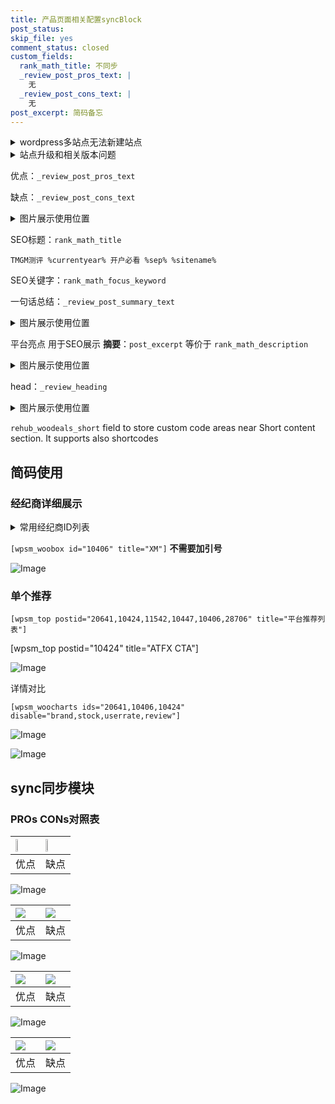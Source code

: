 ```yaml
---
title: 产品页面相关配置syncBlock
post_status: 
skip_file: yes
comment_status: closed
custom_fields:
  rank_math_title: 不同步
  _review_post_pros_text: |
    无
  _review_post_cons_text: |
    无
post_excerpt: 简码备忘
---
```

<details><summary>wordpress多站点无法新建站点</summary>

<li>和报错需要清理cookies一样的原因</li>
<li>wp-config.php里面<code>define( 'SUBDOMAIN_INSTALL', false );//子域名安装</code></li>
<li>新建子站点是用<code>define( 'SUBDOMAIN_INSTALL', true);//子域名安装</code> 完成以后，改成<code>false</code></li>
</details>

<details><summary>站点升级和相关版本问题</summary>

<p>wordpress：5.9.9
woocommerce：7.5.1
出现问题的地方：主题选项里面>><strong>Product layout >>compact style</strong></p>
<p>如何出现没有用过的字段 导致无法保存。先导出配置 然后进行修改，后面再次恢复即可。</p>
<p>出现部分字段无法显示时，需要返回默认布局后，对产品进行保存就好了。</p>
<p></p>
</details>

优点：`_review_post_pros_text`

缺点：`_review_post_cons_text`

<details><summary>图片展示使用位置</summary>

<img src="https://prod-files-secure.s3.us-west-2.amazonaws.com/39ed1227-6d7d-4570-be36-9ccd4a2c4241/f51d3d83-55d4-4bdf-9604-f37ec77ab556/Untitled.png?X-Amz-Algorithm=AWS4-HMAC-SHA256&X-Amz-Content-Sha256=UNSIGNED-PAYLOAD&X-Amz-Credential=ASIAZI2LB4662N6F2HP3%2F20250426%2Fus-west-2%2Fs3%2Faws4_request&X-Amz-Date=20250426T165521Z&X-Amz-Expires=3600&X-Amz-Security-Token=IQoJb3JpZ2luX2VjEK%2F%2F%2F%2F%2F%2F%2F%2F%2F%2F%2FwEaCXVzLXdlc3QtMiJHMEUCIQCkEpVEzHM1%2FuU8efHRLzz%2Fwa97O1wh0WajqXg%2FE0WLpAIgB52Ww3Aij7FG1U6X6mA04fwrb4NSYwWNQzjqV5C30Noq%2FwMISBAAGgw2Mzc0MjMxODM4MDUiDNGbF1h%2FP7%2FljO686CrcA%2BMrZ%2FE79Mw4SsyYFbGUMAwxIbshbdkS2ITIiEeI3Zg5ctfAS4BYZS5jJB2DggjuAnmBGGf%2BOQWJIgezikcQ9lL2Cyd6nPuVUBhlGvCz3xrBT2lr7nugNwXV8aWrMVDl6aFEWZYQuYrzyTY1UsZDoSZsvrDZrzvMYkkWK4q2o4ibsA7a2InWuVgR%2FpPO0vYHS%2B3YqNW3vaqE313tUD2bpFNUOK468XDVHvv%2FA2GllLjE%2FGfs1mG4Ri8G8gmOR4kEczl4j5jJo9wwF6iZV62muPdLKkwGadSfXPWARn10Wp1FUIn0eQJGDFxWd6qrcH%2BQc2S3I1gughObIb4y%2FEbKdaOkwWd6gRLJFopDZAiQtUS3o8mTYMe5A7fXxS2vxUJ3axN9z%2B49jy%2FR5aDVh8K9mqYbxjTloM0bsIMuEmFw6O%2FJuBV051e6OUX9AQ6j5Ms2DjplbMsl%2B7DEoaQm31tE1XJ2pR8XcwtE3U4vfDCDJe1gEuPaVB6c62N6dfM76mgNG%2FKw6yaO3HUEbG1Gd8OZoNKjoNLioPCt%2BwWs4auB0Qt8nctFQ4j53S1nvkT0VE9QntNkay9V3CZbzRE0zOnHiN8A61NvbYfBTLodGH4U5faXyiqCJ2mJDV20KWkPMNHks8AGOqUBniFarM%2BFwFattD0F6lzjX%2BOJJK9FhScm48gCjHXO1HZksuLVgdvgLsaMYM4wmSCBGVlno2gtySTRpiBjnP2FF5wlCv2z3WpooQ1xy%2FTqH6tFuFQ5BBlRzHyCdqURHDIXBjq02vRWtzGG9XhFNJ04hDYGfu13TnTkOsp2leJRN%2BD55hhW2chDZ%2Bs6IP8MJy%2B9k00gnqUU6JZMIt%2Bado%2FEi9DzVQoT&X-Amz-Signature=98d12572d687fd5b414e135d8353778158cf80a819922fe0653e3663d492629d&X-Amz-SignedHeaders=host&x-id=GetObject" alt="Image">
</details>

SEO标题：`rank_math_title`

`TMGM测评 %currentyear% 开户必看 %sep% %sitename%`

SEO关键字：`rank_math_focus_keyword`

一句话总结：`_review_post_summary_text`

<details><summary>图片展示使用位置</summary>

<img src="https://prod-files-secure.s3.us-west-2.amazonaws.com/39ed1227-6d7d-4570-be36-9ccd4a2c4241/4b96a922-296c-4f4e-8630-d1c870cbce01/Untitled.png?X-Amz-Algorithm=AWS4-HMAC-SHA256&X-Amz-Content-Sha256=UNSIGNED-PAYLOAD&X-Amz-Credential=ASIAZI2LB466ZBJ2LFA4%2F20250426%2Fus-west-2%2Fs3%2Faws4_request&X-Amz-Date=20250426T165521Z&X-Amz-Expires=3600&X-Amz-Security-Token=IQoJb3JpZ2luX2VjEK%2F%2F%2F%2F%2F%2F%2F%2F%2F%2F%2FwEaCXVzLXdlc3QtMiJIMEYCIQDCtJMq%2FEtzLnjXQdt9kIde5ORJMFQNv6OLB3Mn0sYWJgIhAJ9CjkDb67iTtURU829APmV2eMAWm%2B4BNfAkYwTabeOFKv8DCEgQABoMNjM3NDIzMTgzODA1Igz0sGO0UFgZDNFCbp0q3AMBq1S8zPSNyw7jQ944Pe1WKauElOD%2BRJ4jQWmndlQNcrgDyfO%2BYrWQjgy2DE4A9Iwl9Cae%2Bwl6emNmDPMrsfgG%2F9J8LENXx9b7LlDZWv96YLfO3YuAFmUzY8wJ3NQP9hXADuUg4x8cRlnCL8QdfYLLN0vnVUPjgP40uYgUQYRek73KxL4kjsHSE3qqFqMbkIk%2BXHsmzLKTaeR%2BJnfsbWIuYQ82b9%2BhErim5G8RSn%2F9RQAeLsdqmqN0C3%2FRi64XRvNHPcTB9oGcaOFbkqiOxfKr642L0yBdAohjBGMJaVsgRJw334K7FndpFuFKD9RlhhIY7CXx6n1nf1VbPQ2Bqe5Svvl1hyKsCmQxYB7lu%2BiXnPFg7VLBgENZP1QdhiTA8stGq1AnT2n5OKr1vPsxcSWGJcLP0huODYo2dwuu8xqnxotHjwWquwuVazSP4joYJdXRm%2BsRKpkY0wcdY2qHeAH1SSRAmDqUGEWC485ZQ0GBrW6y73eMx1J%2BLKJhdEU%2F4oCe27o04XvQPhwoUcq8pvPrMQ%2BfqZ%2Bt8im1zDAiFTLI5A7NEZ5vCc8ctWzzwwAN0Lnv%2F4ZNIxN2MQAy5CtSEvNl88XibyIOTlRZt5iMhI2H8WRomCi%2BVPEFTJeMQzDq5LPABjqkAYZdGfZ%2FFd%2FSw2GfuTIuxRLz1eJLX2bgj3AbmHKI1dN24t9Ii1W1iJt%2F6jeoWyTBN5Lox9LUlWvKbV18XV6JJWmIbvL1xCqg8eUw7ju0In%2BZPIk6fMEoBZeFqr%2FniGHRldYYpbUZ8YG1%2Bxy%2BEp9eFmpScVp8RpqnG4Qc6N71ltKKPmDkxX5rTWILjjq7oEJqyZWvI5t5P0jK0UXBBLSTfzdOmKXg&X-Amz-Signature=5f477845c76ed9811ce1d703c7eb47c6dce8bebc990e0e758354f52cb7f82c54&X-Amz-SignedHeaders=host&x-id=GetObject" alt="Image">
</details>

平台亮点 用于SEO展示 **摘要**：`post_excerpt`  等价于 `rank_math_description`

<details><summary>图片展示使用位置</summary>

<img src="https://prod-files-secure.s3.us-west-2.amazonaws.com/39ed1227-6d7d-4570-be36-9ccd4a2c4241/1ee11f63-b60a-4dfe-a7a7-d58ff23b5d88/Untitled.png?X-Amz-Algorithm=AWS4-HMAC-SHA256&X-Amz-Content-Sha256=UNSIGNED-PAYLOAD&X-Amz-Credential=ASIAZI2LB466ZUD2QYGP%2F20250426%2Fus-west-2%2Fs3%2Faws4_request&X-Amz-Date=20250426T165522Z&X-Amz-Expires=3600&X-Amz-Security-Token=IQoJb3JpZ2luX2VjEK%2F%2F%2F%2F%2F%2F%2F%2F%2F%2F%2FwEaCXVzLXdlc3QtMiJGMEQCICK1aQqkSa6gfeCDLyF3b6KskwNS1XndblDaF8xlFrpzAiAND5jcOhj7udzWMd3EdMYtrSUjgKX26fLH6xtA7g8Ttyr%2FAwhIEAAaDDYzNzQyMzE4MzgwNSIMbbWY9AJIzVTOxhxnKtwDklpEkr%2Br2uA50s8keobPgRn1VIBZnhU6scQAkaqGBhjbQpD84jBDEuBAdvdy8%2FAmaJj4105b0IuxmMECTgS%2F2DbGUvZ0xS3%2BsNlT2zN7Up4AM7Y6g5pxxHG0J0ECz%2BwpUtS1kNnFA%2BMtpCbIYrxTGbUjFh7Amld96lkbTY41L%2BeM04xrRyYeg1bbPykB6d9GwafIugPnoeO7wKGZqYsSv1tIZ3W%2B2Bla6Uf3ifEwfpMOKl9ruxTMa82jJbeIQGMRytNQvVXcZqLik7UW8y%2Fb9Wte2Y2G6hzE41%2FjMIYlD4P05Qo1x73A%2FiR%2Ff5z7jPpvOp0dnSfm4GzJoggJuwlPctxcJeJqUWc5JOCa59CiVRC%2FqwAh5jJKMw3cgo8uSHJLOTb1fDqlFTLNCXaPlMtzEExu8SuNsrchDUHDas6475eZM5DUgG3DnRrkgDUEjBpTBHwCiY7eLwR8jnBA3wMlMjQB3FWKed8xkVF51yaXonRh1Wy%2Fmbz78l5AkBO1TztFhOUMiETYplrFRsjBtiJivXcKSn%2B2mHJ4W5lDAVBJzwXBmAwYr9KbKcaiirrh6u6f2s02vVlxOh0AY4zwvUocKFwe%2FsGXjJAcY%2B%2FDhf5w9evolVSPXa%2F6REiGL8AwreSzwAY6pgH0Lm5cMX5FF6YfdG5VvOQU%2FPPgpSpSHLCuwOHcbbr8aUEcPC22HYlC2ccTJ%2FWP1jK4I8BYdlpzwqzoL%2BrK%2F8QDC%2FtjUwQ%2F8yFUJ3iiiBc33%2F5Z9jCIbIuQiu2sKUa9tuW5Ygi4QZ6gIEdGZEQxDhor80ichE%2Fj6RTwx3OtP7v1s52y3Q0dMW%2FXdWbzZQ7b3GJ8HDHmnQCTU5PcwsIJriMoB0ZEjmAR&X-Amz-Signature=77751aa8ad716fc48f04fca7d9ba9dd41543f9881fd7bfef72d62e219ee96348&X-Amz-SignedHeaders=host&x-id=GetObject" alt="Image">
<img src="https://prod-files-secure.s3.us-west-2.amazonaws.com/39ed1227-6d7d-4570-be36-9ccd4a2c4241/ad4118b5-78d8-4fbe-801e-3b29b5d99c01/Untitled.png?X-Amz-Algorithm=AWS4-HMAC-SHA256&X-Amz-Content-Sha256=UNSIGNED-PAYLOAD&X-Amz-Credential=ASIAZI2LB466ZUD2QYGP%2F20250426%2Fus-west-2%2Fs3%2Faws4_request&X-Amz-Date=20250426T165522Z&X-Amz-Expires=3600&X-Amz-Security-Token=IQoJb3JpZ2luX2VjEK%2F%2F%2F%2F%2F%2F%2F%2F%2F%2F%2FwEaCXVzLXdlc3QtMiJGMEQCICK1aQqkSa6gfeCDLyF3b6KskwNS1XndblDaF8xlFrpzAiAND5jcOhj7udzWMd3EdMYtrSUjgKX26fLH6xtA7g8Ttyr%2FAwhIEAAaDDYzNzQyMzE4MzgwNSIMbbWY9AJIzVTOxhxnKtwDklpEkr%2Br2uA50s8keobPgRn1VIBZnhU6scQAkaqGBhjbQpD84jBDEuBAdvdy8%2FAmaJj4105b0IuxmMECTgS%2F2DbGUvZ0xS3%2BsNlT2zN7Up4AM7Y6g5pxxHG0J0ECz%2BwpUtS1kNnFA%2BMtpCbIYrxTGbUjFh7Amld96lkbTY41L%2BeM04xrRyYeg1bbPykB6d9GwafIugPnoeO7wKGZqYsSv1tIZ3W%2B2Bla6Uf3ifEwfpMOKl9ruxTMa82jJbeIQGMRytNQvVXcZqLik7UW8y%2Fb9Wte2Y2G6hzE41%2FjMIYlD4P05Qo1x73A%2FiR%2Ff5z7jPpvOp0dnSfm4GzJoggJuwlPctxcJeJqUWc5JOCa59CiVRC%2FqwAh5jJKMw3cgo8uSHJLOTb1fDqlFTLNCXaPlMtzEExu8SuNsrchDUHDas6475eZM5DUgG3DnRrkgDUEjBpTBHwCiY7eLwR8jnBA3wMlMjQB3FWKed8xkVF51yaXonRh1Wy%2Fmbz78l5AkBO1TztFhOUMiETYplrFRsjBtiJivXcKSn%2B2mHJ4W5lDAVBJzwXBmAwYr9KbKcaiirrh6u6f2s02vVlxOh0AY4zwvUocKFwe%2FsGXjJAcY%2B%2FDhf5w9evolVSPXa%2F6REiGL8AwreSzwAY6pgH0Lm5cMX5FF6YfdG5VvOQU%2FPPgpSpSHLCuwOHcbbr8aUEcPC22HYlC2ccTJ%2FWP1jK4I8BYdlpzwqzoL%2BrK%2F8QDC%2FtjUwQ%2F8yFUJ3iiiBc33%2F5Z9jCIbIuQiu2sKUa9tuW5Ygi4QZ6gIEdGZEQxDhor80ichE%2Fj6RTwx3OtP7v1s52y3Q0dMW%2FXdWbzZQ7b3GJ8HDHmnQCTU5PcwsIJriMoB0ZEjmAR&X-Amz-Signature=2ef6dbc22edbf72bbd42b9300acee8a54fbdf055561e687e899f4b7224897c76&X-Amz-SignedHeaders=host&x-id=GetObject" alt="Image">
<img src="https://prod-files-secure.s3.us-west-2.amazonaws.com/39ed1227-6d7d-4570-be36-9ccd4a2c4241/a38cf7c9-a79c-4b64-9e94-13589fe0758b/Untitled.png?X-Amz-Algorithm=AWS4-HMAC-SHA256&X-Amz-Content-Sha256=UNSIGNED-PAYLOAD&X-Amz-Credential=ASIAZI2LB466ZUD2QYGP%2F20250426%2Fus-west-2%2Fs3%2Faws4_request&X-Amz-Date=20250426T165522Z&X-Amz-Expires=3600&X-Amz-Security-Token=IQoJb3JpZ2luX2VjEK%2F%2F%2F%2F%2F%2F%2F%2F%2F%2F%2FwEaCXVzLXdlc3QtMiJGMEQCICK1aQqkSa6gfeCDLyF3b6KskwNS1XndblDaF8xlFrpzAiAND5jcOhj7udzWMd3EdMYtrSUjgKX26fLH6xtA7g8Ttyr%2FAwhIEAAaDDYzNzQyMzE4MzgwNSIMbbWY9AJIzVTOxhxnKtwDklpEkr%2Br2uA50s8keobPgRn1VIBZnhU6scQAkaqGBhjbQpD84jBDEuBAdvdy8%2FAmaJj4105b0IuxmMECTgS%2F2DbGUvZ0xS3%2BsNlT2zN7Up4AM7Y6g5pxxHG0J0ECz%2BwpUtS1kNnFA%2BMtpCbIYrxTGbUjFh7Amld96lkbTY41L%2BeM04xrRyYeg1bbPykB6d9GwafIugPnoeO7wKGZqYsSv1tIZ3W%2B2Bla6Uf3ifEwfpMOKl9ruxTMa82jJbeIQGMRytNQvVXcZqLik7UW8y%2Fb9Wte2Y2G6hzE41%2FjMIYlD4P05Qo1x73A%2FiR%2Ff5z7jPpvOp0dnSfm4GzJoggJuwlPctxcJeJqUWc5JOCa59CiVRC%2FqwAh5jJKMw3cgo8uSHJLOTb1fDqlFTLNCXaPlMtzEExu8SuNsrchDUHDas6475eZM5DUgG3DnRrkgDUEjBpTBHwCiY7eLwR8jnBA3wMlMjQB3FWKed8xkVF51yaXonRh1Wy%2Fmbz78l5AkBO1TztFhOUMiETYplrFRsjBtiJivXcKSn%2B2mHJ4W5lDAVBJzwXBmAwYr9KbKcaiirrh6u6f2s02vVlxOh0AY4zwvUocKFwe%2FsGXjJAcY%2B%2FDhf5w9evolVSPXa%2F6REiGL8AwreSzwAY6pgH0Lm5cMX5FF6YfdG5VvOQU%2FPPgpSpSHLCuwOHcbbr8aUEcPC22HYlC2ccTJ%2FWP1jK4I8BYdlpzwqzoL%2BrK%2F8QDC%2FtjUwQ%2F8yFUJ3iiiBc33%2F5Z9jCIbIuQiu2sKUa9tuW5Ygi4QZ6gIEdGZEQxDhor80ichE%2Fj6RTwx3OtP7v1s52y3Q0dMW%2FXdWbzZQ7b3GJ8HDHmnQCTU5PcwsIJriMoB0ZEjmAR&X-Amz-Signature=07032948443b3232ebba2c112c4b4802dcfc5e6a00025dcc9ecae8cce73fde9d&X-Amz-SignedHeaders=host&x-id=GetObject" alt="Image">
<img src="https://prod-files-secure.s3.us-west-2.amazonaws.com/39ed1227-6d7d-4570-be36-9ccd4a2c4241/7da6fc1e-d2ac-42ae-8c75-cb5749aa18f6/Untitled.png?X-Amz-Algorithm=AWS4-HMAC-SHA256&X-Amz-Content-Sha256=UNSIGNED-PAYLOAD&X-Amz-Credential=ASIAZI2LB466ZUD2QYGP%2F20250426%2Fus-west-2%2Fs3%2Faws4_request&X-Amz-Date=20250426T165522Z&X-Amz-Expires=3600&X-Amz-Security-Token=IQoJb3JpZ2luX2VjEK%2F%2F%2F%2F%2F%2F%2F%2F%2F%2F%2FwEaCXVzLXdlc3QtMiJGMEQCICK1aQqkSa6gfeCDLyF3b6KskwNS1XndblDaF8xlFrpzAiAND5jcOhj7udzWMd3EdMYtrSUjgKX26fLH6xtA7g8Ttyr%2FAwhIEAAaDDYzNzQyMzE4MzgwNSIMbbWY9AJIzVTOxhxnKtwDklpEkr%2Br2uA50s8keobPgRn1VIBZnhU6scQAkaqGBhjbQpD84jBDEuBAdvdy8%2FAmaJj4105b0IuxmMECTgS%2F2DbGUvZ0xS3%2BsNlT2zN7Up4AM7Y6g5pxxHG0J0ECz%2BwpUtS1kNnFA%2BMtpCbIYrxTGbUjFh7Amld96lkbTY41L%2BeM04xrRyYeg1bbPykB6d9GwafIugPnoeO7wKGZqYsSv1tIZ3W%2B2Bla6Uf3ifEwfpMOKl9ruxTMa82jJbeIQGMRytNQvVXcZqLik7UW8y%2Fb9Wte2Y2G6hzE41%2FjMIYlD4P05Qo1x73A%2FiR%2Ff5z7jPpvOp0dnSfm4GzJoggJuwlPctxcJeJqUWc5JOCa59CiVRC%2FqwAh5jJKMw3cgo8uSHJLOTb1fDqlFTLNCXaPlMtzEExu8SuNsrchDUHDas6475eZM5DUgG3DnRrkgDUEjBpTBHwCiY7eLwR8jnBA3wMlMjQB3FWKed8xkVF51yaXonRh1Wy%2Fmbz78l5AkBO1TztFhOUMiETYplrFRsjBtiJivXcKSn%2B2mHJ4W5lDAVBJzwXBmAwYr9KbKcaiirrh6u6f2s02vVlxOh0AY4zwvUocKFwe%2FsGXjJAcY%2B%2FDhf5w9evolVSPXa%2F6REiGL8AwreSzwAY6pgH0Lm5cMX5FF6YfdG5VvOQU%2FPPgpSpSHLCuwOHcbbr8aUEcPC22HYlC2ccTJ%2FWP1jK4I8BYdlpzwqzoL%2BrK%2F8QDC%2FtjUwQ%2F8yFUJ3iiiBc33%2F5Z9jCIbIuQiu2sKUa9tuW5Ygi4QZ6gIEdGZEQxDhor80ichE%2Fj6RTwx3OtP7v1s52y3Q0dMW%2FXdWbzZQ7b3GJ8HDHmnQCTU5PcwsIJriMoB0ZEjmAR&X-Amz-Signature=850a86f7edd31dfdd6b027c5eef8a09c6cd96a321849ddd73dbea5809b941364&X-Amz-SignedHeaders=host&x-id=GetObject" alt="Image">
<img src="https://prod-files-secure.s3.us-west-2.amazonaws.com/39ed1227-6d7d-4570-be36-9ccd4a2c4241/7e97f40a-eaee-47f5-b2f9-475f96808fa7/Untitled.png?X-Amz-Algorithm=AWS4-HMAC-SHA256&X-Amz-Content-Sha256=UNSIGNED-PAYLOAD&X-Amz-Credential=ASIAZI2LB466ZUD2QYGP%2F20250426%2Fus-west-2%2Fs3%2Faws4_request&X-Amz-Date=20250426T165522Z&X-Amz-Expires=3600&X-Amz-Security-Token=IQoJb3JpZ2luX2VjEK%2F%2F%2F%2F%2F%2F%2F%2F%2F%2F%2FwEaCXVzLXdlc3QtMiJGMEQCICK1aQqkSa6gfeCDLyF3b6KskwNS1XndblDaF8xlFrpzAiAND5jcOhj7udzWMd3EdMYtrSUjgKX26fLH6xtA7g8Ttyr%2FAwhIEAAaDDYzNzQyMzE4MzgwNSIMbbWY9AJIzVTOxhxnKtwDklpEkr%2Br2uA50s8keobPgRn1VIBZnhU6scQAkaqGBhjbQpD84jBDEuBAdvdy8%2FAmaJj4105b0IuxmMECTgS%2F2DbGUvZ0xS3%2BsNlT2zN7Up4AM7Y6g5pxxHG0J0ECz%2BwpUtS1kNnFA%2BMtpCbIYrxTGbUjFh7Amld96lkbTY41L%2BeM04xrRyYeg1bbPykB6d9GwafIugPnoeO7wKGZqYsSv1tIZ3W%2B2Bla6Uf3ifEwfpMOKl9ruxTMa82jJbeIQGMRytNQvVXcZqLik7UW8y%2Fb9Wte2Y2G6hzE41%2FjMIYlD4P05Qo1x73A%2FiR%2Ff5z7jPpvOp0dnSfm4GzJoggJuwlPctxcJeJqUWc5JOCa59CiVRC%2FqwAh5jJKMw3cgo8uSHJLOTb1fDqlFTLNCXaPlMtzEExu8SuNsrchDUHDas6475eZM5DUgG3DnRrkgDUEjBpTBHwCiY7eLwR8jnBA3wMlMjQB3FWKed8xkVF51yaXonRh1Wy%2Fmbz78l5AkBO1TztFhOUMiETYplrFRsjBtiJivXcKSn%2B2mHJ4W5lDAVBJzwXBmAwYr9KbKcaiirrh6u6f2s02vVlxOh0AY4zwvUocKFwe%2FsGXjJAcY%2B%2FDhf5w9evolVSPXa%2F6REiGL8AwreSzwAY6pgH0Lm5cMX5FF6YfdG5VvOQU%2FPPgpSpSHLCuwOHcbbr8aUEcPC22HYlC2ccTJ%2FWP1jK4I8BYdlpzwqzoL%2BrK%2F8QDC%2FtjUwQ%2F8yFUJ3iiiBc33%2F5Z9jCIbIuQiu2sKUa9tuW5Ygi4QZ6gIEdGZEQxDhor80ichE%2Fj6RTwx3OtP7v1s52y3Q0dMW%2FXdWbzZQ7b3GJ8HDHmnQCTU5PcwsIJriMoB0ZEjmAR&X-Amz-Signature=78d1fcbc167b7c9eacbc2521a2551473ae595e5b1b6618dd385ef72f9b4f8db1&X-Amz-SignedHeaders=host&x-id=GetObject" alt="Image">
</details>

head：`_review_heading`

<details><summary>图片展示使用位置</summary>

<img src="https://prod-files-secure.s3.us-west-2.amazonaws.com/39ed1227-6d7d-4570-be36-9ccd4a2c4241/3a4650ad-9887-415c-889a-edd51fa54f27/Untitled.png?X-Amz-Algorithm=AWS4-HMAC-SHA256&X-Amz-Content-Sha256=UNSIGNED-PAYLOAD&X-Amz-Credential=ASIAZI2LB466WIMDOHGX%2F20250426%2Fus-west-2%2Fs3%2Faws4_request&X-Amz-Date=20250426T165523Z&X-Amz-Expires=3600&X-Amz-Security-Token=IQoJb3JpZ2luX2VjEK%2F%2F%2F%2F%2F%2F%2F%2F%2F%2F%2FwEaCXVzLXdlc3QtMiJHMEUCIQCDpkTJ4XhFTOQPcAli3lRJ3vxYgyoadZdphMMz9fPVVQIgEsy3GA5otFPTtnoPCViCxgBf8gearR7G7nMk32q6n0sq%2FwMISBAAGgw2Mzc0MjMxODM4MDUiDGxWWhHyqtDR9LLJcSrcAzYLBR4C2sN51pKAoelP0GGisY49BiFRI4QK%2BsJ%2FROVUkTJlzmkoRrZzGpX5yhEV7ZKehEfKjJrDkOcPHcYI%2FX479GsuMN0ungJJIDI%2FDo4%2FbtO3Nnk1JB59JerlXmieS9wjqujm2%2FC9wa%2BRNDbG6H9n8yTurISxJh2iXNXwFCO86arEDZGMlzGQnJvnq%2B2La68EGypKqpGCqbrY02dQFQFwi5XHCbsVwGC3gWSDTR5ul8F5G5yMb%2BCj0IsN61MZBDO%2FkCcimdW9iuhiLzy8JgpeK9d7oaCAeQgMl6q5JI8XnKXMqoo57tR%2BLeC8BkzEGPNSbQ7HUTlf2pUNddzoegeNJEWtQrGCZSQ3Mtfx0v9TXQSKD8JnfWlJ6FKOzqvpe3fsoUweTGVrR87c101GdXVhGRZ3xKR15%2BsX%2BHXlPPDwotd1TNiCy4ciE91ME9KT9kUq1funusBMEj0iZYxGMTQEfFH7iB9em70Cn8FsnlRGLb0ZmdgzA3P2iHkRCmL4sbnc4oSf9xsfxTIlri6%2FbldiHN8YHdakkpro9gqafvVPKh7N9miTOL8%2BxgYdRd9Co5GzgrqqVzRX8YOW4eVQt2Y6wjuJ%2FMjDlJwYL%2FgS10hr%2BIDHNGrsi%2BZr2qW%2BMKjks8AGOqUBZh65ygi2oabTflLOl%2BX0tDnE4KpFVnvudzNKk%2Bh16yBVC7LA4p%2BNvOkFRlriNEk5mbrYZFhl%2Fa%2F%2F4HPgbEwKUpJ3dgx9Q7vjmrGsqFIgQT0XA%2FK8ybHcAUZHEuQZkLQ%2BdppYurn1ZR%2Bf8lI2FZfYuS85uV6LBtlkvZhJ118Sb5UmTINgNW5pEV81B43778nGHKQsx08aEaDu6GNtX8cZUURR%2FK5w&X-Amz-Signature=0b0caa9826a539f5d0ea363093b872e60eacba2ab12fbd362cbee657afa32e39&X-Amz-SignedHeaders=host&x-id=GetObject" alt="Image">
</details>

`rehub_woodeals_short`	field to store custom code areas near Short content section. It supports also shortcodes



## 简码使用

### 经纪商详细展示

<details><summary>常用经纪商ID列表</summary>

<pre><code class="php">嘉盛 ===> 20641  [wpsm_woobox id="20641" title="嘉盛"]
易信easymarkets ===> 11542  [wpsm_woobox id="11542" title="易信easymarkets"]
ATFX外汇 ===> 10424  [wpsm_woobox id="10424" title="ATFX"]
XM ===> 10406  [wpsm_woobox id="10406" title="XM"]
TMGM ===> 29622  [wpsm_woobox id="29622" title="TMGM"]
HYCM ===> 10447  [wpsm_woobox id="10447" title="HYCM"]
fpmarkets澳福外汇 ===> 20639  [wpsm_woobox id="20639" title="fpmarkets澳福外汇"]</code></pre>
</details>

`[wpsm_woobox id="10406" title="XM"]` **不需要加引号**

![Image](https://prod-files-secure.s3.us-west-2.amazonaws.com/39ed1227-6d7d-4570-be36-9ccd4a2c4241/4f898f9d-0fa7-4e43-acd3-ac6bc7be575a/Untitled.png?X-Amz-Algorithm=AWS4-HMAC-SHA256&X-Amz-Content-Sha256=UNSIGNED-PAYLOAD&X-Amz-Credential=ASIAZI2LB466YYXXC2NS%2F20250426%2Fus-west-2%2Fs3%2Faws4_request&X-Amz-Date=20250426T165520Z&X-Amz-Expires=3600&X-Amz-Security-Token=IQoJb3JpZ2luX2VjEK%2F%2F%2F%2F%2F%2F%2F%2F%2F%2F%2FwEaCXVzLXdlc3QtMiJGMEQCID54CQLsh%2FsZOjrniT9J83CPqVIOcgI7Do%2B1MBhC1Eq2AiBsTaNnmDLYRAY8Af2VBvTw4DqOSKQooe2H8BaSJAdOBir%2FAwhIEAAaDDYzNzQyMzE4MzgwNSIMKd8U1F3MYZAB2HguKtwDs07qcz%2Bpd07YXjVGqt6F18l%2Bun1r5hEguzQj37B1xKk40cBsvelsskABITfy9Gz7YzKUf4J3nqF0KRUmFzZnjefImhkb0%2BCpE6fcAcIthgH7j6%2FmiqFJx%2FRcTJ7iPfc7h8k5spOdfHVOWEPv5HFnK6%2FH8dIB2mr14d2X3MhWZSli5m%2BneMvZalQhliJv6EGtGbfPyYGUmSTVexzygOcrMZX7pekb8fjrLIa48lFgKxOH4ttbxj13BX56Rt9TAqXBnirX%2FcimCTUTAhn9zf6SjhVFS9VvtpX67k8VipqxuAXceYXUZwrp5EiOZi4S51YodUlHUlgqqn3dnyhpawZoe0CyRU5VmmeQs92AqIBWw%2FYbY10bXYLJV7AwLkhMo5VfjkylM0pI5EX1KFKlIuGHnIVk19di%2BfgWGNrFdYU%2Byj5a2EgZCIslRqq23XaDRPzv4qL9Ih1CuBDo0jyf9GEHMLDCF5EAcqurGozWGSd%2BKc583ZNav4xBJUi7RzZ6lJfmadGwzrwYlV3Eg9A4gMqdwjGXWQclYUoaspKa7IwfAgXW34TgYKYFze8vxrkupnODfdNwgOuuq9DCed3BMIdeERNkE7fgsxchSeWCNO%2FeEYdMi%2BrCZ2l7u%2FXh5Z0w6OSzwAY6pgHaZybo%2BytaVow2tE31hyvpA0paDBYbKcDMJiuCtkBGXi%2Fe5HR5gMpTZ6ASDWDF5v2ASKFX3Sd8Y2MwZVqNMwvIzgXhApbAOTNG11adwXdkzByTlKZN8gSsSzSvHF5vBudmcMKKQGQtdwfvAJASQYeLe5chHHNW6ZcBBCwQB8pj%2FNvON%2Fkzz9yPLgYIVnWmBqD0WxWCMxBEo8DujXs7WRRJJyCOpih3&X-Amz-Signature=5e2c8d898523e895af345e9c6e7e1be86b93b5a7366d0b5d781c9933c477bfd3&X-Amz-SignedHeaders=host&x-id=GetObject)

### 单个推荐
`[wpsm_top postid="20641,10424,11542,10447,10406,28706" title="平台推荐列表"]`

[wpsm_top postid="10424" title="ATFX CTA"]

![Image](https://prod-files-secure.s3.us-west-2.amazonaws.com/39ed1227-6d7d-4570-be36-9ccd4a2c4241/5ac620dc-51a8-48b6-b55d-91f47299193c/Untitled.png?X-Amz-Algorithm=AWS4-HMAC-SHA256&X-Amz-Content-Sha256=UNSIGNED-PAYLOAD&X-Amz-Credential=ASIAZI2LB466YYXXC2NS%2F20250426%2Fus-west-2%2Fs3%2Faws4_request&X-Amz-Date=20250426T165520Z&X-Amz-Expires=3600&X-Amz-Security-Token=IQoJb3JpZ2luX2VjEK%2F%2F%2F%2F%2F%2F%2F%2F%2F%2F%2FwEaCXVzLXdlc3QtMiJGMEQCID54CQLsh%2FsZOjrniT9J83CPqVIOcgI7Do%2B1MBhC1Eq2AiBsTaNnmDLYRAY8Af2VBvTw4DqOSKQooe2H8BaSJAdOBir%2FAwhIEAAaDDYzNzQyMzE4MzgwNSIMKd8U1F3MYZAB2HguKtwDs07qcz%2Bpd07YXjVGqt6F18l%2Bun1r5hEguzQj37B1xKk40cBsvelsskABITfy9Gz7YzKUf4J3nqF0KRUmFzZnjefImhkb0%2BCpE6fcAcIthgH7j6%2FmiqFJx%2FRcTJ7iPfc7h8k5spOdfHVOWEPv5HFnK6%2FH8dIB2mr14d2X3MhWZSli5m%2BneMvZalQhliJv6EGtGbfPyYGUmSTVexzygOcrMZX7pekb8fjrLIa48lFgKxOH4ttbxj13BX56Rt9TAqXBnirX%2FcimCTUTAhn9zf6SjhVFS9VvtpX67k8VipqxuAXceYXUZwrp5EiOZi4S51YodUlHUlgqqn3dnyhpawZoe0CyRU5VmmeQs92AqIBWw%2FYbY10bXYLJV7AwLkhMo5VfjkylM0pI5EX1KFKlIuGHnIVk19di%2BfgWGNrFdYU%2Byj5a2EgZCIslRqq23XaDRPzv4qL9Ih1CuBDo0jyf9GEHMLDCF5EAcqurGozWGSd%2BKc583ZNav4xBJUi7RzZ6lJfmadGwzrwYlV3Eg9A4gMqdwjGXWQclYUoaspKa7IwfAgXW34TgYKYFze8vxrkupnODfdNwgOuuq9DCed3BMIdeERNkE7fgsxchSeWCNO%2FeEYdMi%2BrCZ2l7u%2FXh5Z0w6OSzwAY6pgHaZybo%2BytaVow2tE31hyvpA0paDBYbKcDMJiuCtkBGXi%2Fe5HR5gMpTZ6ASDWDF5v2ASKFX3Sd8Y2MwZVqNMwvIzgXhApbAOTNG11adwXdkzByTlKZN8gSsSzSvHF5vBudmcMKKQGQtdwfvAJASQYeLe5chHHNW6ZcBBCwQB8pj%2FNvON%2Fkzz9yPLgYIVnWmBqD0WxWCMxBEo8DujXs7WRRJJyCOpih3&X-Amz-Signature=8204216e3796946df1c3adc232e1378394ff31b350f7e6c46bfd20011a7a3f3d&X-Amz-SignedHeaders=host&x-id=GetObject)

详情对比

`[wpsm_woocharts ids="20641,10406,10424" disable="brand,stock,userrate,review"]`

![Image](https://prod-files-secure.s3.us-west-2.amazonaws.com/39ed1227-6d7d-4570-be36-9ccd4a2c4241/bf3ba45f-b9f3-4295-8aef-b4a495fd25f4/Untitled.png?X-Amz-Algorithm=AWS4-HMAC-SHA256&X-Amz-Content-Sha256=UNSIGNED-PAYLOAD&X-Amz-Credential=ASIAZI2LB466YYXXC2NS%2F20250426%2Fus-west-2%2Fs3%2Faws4_request&X-Amz-Date=20250426T165520Z&X-Amz-Expires=3600&X-Amz-Security-Token=IQoJb3JpZ2luX2VjEK%2F%2F%2F%2F%2F%2F%2F%2F%2F%2F%2FwEaCXVzLXdlc3QtMiJGMEQCID54CQLsh%2FsZOjrniT9J83CPqVIOcgI7Do%2B1MBhC1Eq2AiBsTaNnmDLYRAY8Af2VBvTw4DqOSKQooe2H8BaSJAdOBir%2FAwhIEAAaDDYzNzQyMzE4MzgwNSIMKd8U1F3MYZAB2HguKtwDs07qcz%2Bpd07YXjVGqt6F18l%2Bun1r5hEguzQj37B1xKk40cBsvelsskABITfy9Gz7YzKUf4J3nqF0KRUmFzZnjefImhkb0%2BCpE6fcAcIthgH7j6%2FmiqFJx%2FRcTJ7iPfc7h8k5spOdfHVOWEPv5HFnK6%2FH8dIB2mr14d2X3MhWZSli5m%2BneMvZalQhliJv6EGtGbfPyYGUmSTVexzygOcrMZX7pekb8fjrLIa48lFgKxOH4ttbxj13BX56Rt9TAqXBnirX%2FcimCTUTAhn9zf6SjhVFS9VvtpX67k8VipqxuAXceYXUZwrp5EiOZi4S51YodUlHUlgqqn3dnyhpawZoe0CyRU5VmmeQs92AqIBWw%2FYbY10bXYLJV7AwLkhMo5VfjkylM0pI5EX1KFKlIuGHnIVk19di%2BfgWGNrFdYU%2Byj5a2EgZCIslRqq23XaDRPzv4qL9Ih1CuBDo0jyf9GEHMLDCF5EAcqurGozWGSd%2BKc583ZNav4xBJUi7RzZ6lJfmadGwzrwYlV3Eg9A4gMqdwjGXWQclYUoaspKa7IwfAgXW34TgYKYFze8vxrkupnODfdNwgOuuq9DCed3BMIdeERNkE7fgsxchSeWCNO%2FeEYdMi%2BrCZ2l7u%2FXh5Z0w6OSzwAY6pgHaZybo%2BytaVow2tE31hyvpA0paDBYbKcDMJiuCtkBGXi%2Fe5HR5gMpTZ6ASDWDF5v2ASKFX3Sd8Y2MwZVqNMwvIzgXhApbAOTNG11adwXdkzByTlKZN8gSsSzSvHF5vBudmcMKKQGQtdwfvAJASQYeLe5chHHNW6ZcBBCwQB8pj%2FNvON%2Fkzz9yPLgYIVnWmBqD0WxWCMxBEo8DujXs7WRRJJyCOpih3&X-Amz-Signature=540352aa37a7935e0566ae45ef2b5477eb9b5160d9efe9854a1f3dbb54517870&X-Amz-SignedHeaders=host&x-id=GetObject)

![Image](https://prod-files-secure.s3.us-west-2.amazonaws.com/39ed1227-6d7d-4570-be36-9ccd4a2c4241/30bc56ef-f383-4b48-9768-2ebc9e436ec0/Untitled.png?X-Amz-Algorithm=AWS4-HMAC-SHA256&X-Amz-Content-Sha256=UNSIGNED-PAYLOAD&X-Amz-Credential=ASIAZI2LB466YYXXC2NS%2F20250426%2Fus-west-2%2Fs3%2Faws4_request&X-Amz-Date=20250426T165520Z&X-Amz-Expires=3600&X-Amz-Security-Token=IQoJb3JpZ2luX2VjEK%2F%2F%2F%2F%2F%2F%2F%2F%2F%2F%2FwEaCXVzLXdlc3QtMiJGMEQCID54CQLsh%2FsZOjrniT9J83CPqVIOcgI7Do%2B1MBhC1Eq2AiBsTaNnmDLYRAY8Af2VBvTw4DqOSKQooe2H8BaSJAdOBir%2FAwhIEAAaDDYzNzQyMzE4MzgwNSIMKd8U1F3MYZAB2HguKtwDs07qcz%2Bpd07YXjVGqt6F18l%2Bun1r5hEguzQj37B1xKk40cBsvelsskABITfy9Gz7YzKUf4J3nqF0KRUmFzZnjefImhkb0%2BCpE6fcAcIthgH7j6%2FmiqFJx%2FRcTJ7iPfc7h8k5spOdfHVOWEPv5HFnK6%2FH8dIB2mr14d2X3MhWZSli5m%2BneMvZalQhliJv6EGtGbfPyYGUmSTVexzygOcrMZX7pekb8fjrLIa48lFgKxOH4ttbxj13BX56Rt9TAqXBnirX%2FcimCTUTAhn9zf6SjhVFS9VvtpX67k8VipqxuAXceYXUZwrp5EiOZi4S51YodUlHUlgqqn3dnyhpawZoe0CyRU5VmmeQs92AqIBWw%2FYbY10bXYLJV7AwLkhMo5VfjkylM0pI5EX1KFKlIuGHnIVk19di%2BfgWGNrFdYU%2Byj5a2EgZCIslRqq23XaDRPzv4qL9Ih1CuBDo0jyf9GEHMLDCF5EAcqurGozWGSd%2BKc583ZNav4xBJUi7RzZ6lJfmadGwzrwYlV3Eg9A4gMqdwjGXWQclYUoaspKa7IwfAgXW34TgYKYFze8vxrkupnODfdNwgOuuq9DCed3BMIdeERNkE7fgsxchSeWCNO%2FeEYdMi%2BrCZ2l7u%2FXh5Z0w6OSzwAY6pgHaZybo%2BytaVow2tE31hyvpA0paDBYbKcDMJiuCtkBGXi%2Fe5HR5gMpTZ6ASDWDF5v2ASKFX3Sd8Y2MwZVqNMwvIzgXhApbAOTNG11adwXdkzByTlKZN8gSsSzSvHF5vBudmcMKKQGQtdwfvAJASQYeLe5chHHNW6ZcBBCwQB8pj%2FNvON%2Fkzz9yPLgYIVnWmBqD0WxWCMxBEo8DujXs7WRRJJyCOpih3&X-Amz-Signature=18942b2101746632593632efaaec0054430520ec0a50dbd57e3802e4cbfd0e82&X-Amz-SignedHeaders=host&x-id=GetObject)

## sync同步模块

### PROs CONs对照表

| <img src="https://cdn.ifttt.fun/gh/jarlin8/OSS@main/icons/customize/pros.svg" height="auto" width="37.3%"> | <img src="https://cdn.ifttt.fun/gh/jarlin8/OSS@main/icons/customize/cons.svg" height="auto" width="28.8%"> |
| :--- | :--- |
| 优点 | 缺点 |

![Image](https://prod-files-secure.s3.us-west-2.amazonaws.com/39ed1227-6d7d-4570-be36-9ccd4a2c4241/8742b755-dfb5-4004-9a5f-d6e561664bd8/Untitled.png?X-Amz-Algorithm=AWS4-HMAC-SHA256&X-Amz-Content-Sha256=UNSIGNED-PAYLOAD&X-Amz-Credential=ASIAZI2LB466YYXXC2NS%2F20250426%2Fus-west-2%2Fs3%2Faws4_request&X-Amz-Date=20250426T165520Z&X-Amz-Expires=3600&X-Amz-Security-Token=IQoJb3JpZ2luX2VjEK%2F%2F%2F%2F%2F%2F%2F%2F%2F%2F%2FwEaCXVzLXdlc3QtMiJGMEQCID54CQLsh%2FsZOjrniT9J83CPqVIOcgI7Do%2B1MBhC1Eq2AiBsTaNnmDLYRAY8Af2VBvTw4DqOSKQooe2H8BaSJAdOBir%2FAwhIEAAaDDYzNzQyMzE4MzgwNSIMKd8U1F3MYZAB2HguKtwDs07qcz%2Bpd07YXjVGqt6F18l%2Bun1r5hEguzQj37B1xKk40cBsvelsskABITfy9Gz7YzKUf4J3nqF0KRUmFzZnjefImhkb0%2BCpE6fcAcIthgH7j6%2FmiqFJx%2FRcTJ7iPfc7h8k5spOdfHVOWEPv5HFnK6%2FH8dIB2mr14d2X3MhWZSli5m%2BneMvZalQhliJv6EGtGbfPyYGUmSTVexzygOcrMZX7pekb8fjrLIa48lFgKxOH4ttbxj13BX56Rt9TAqXBnirX%2FcimCTUTAhn9zf6SjhVFS9VvtpX67k8VipqxuAXceYXUZwrp5EiOZi4S51YodUlHUlgqqn3dnyhpawZoe0CyRU5VmmeQs92AqIBWw%2FYbY10bXYLJV7AwLkhMo5VfjkylM0pI5EX1KFKlIuGHnIVk19di%2BfgWGNrFdYU%2Byj5a2EgZCIslRqq23XaDRPzv4qL9Ih1CuBDo0jyf9GEHMLDCF5EAcqurGozWGSd%2BKc583ZNav4xBJUi7RzZ6lJfmadGwzrwYlV3Eg9A4gMqdwjGXWQclYUoaspKa7IwfAgXW34TgYKYFze8vxrkupnODfdNwgOuuq9DCed3BMIdeERNkE7fgsxchSeWCNO%2FeEYdMi%2BrCZ2l7u%2FXh5Z0w6OSzwAY6pgHaZybo%2BytaVow2tE31hyvpA0paDBYbKcDMJiuCtkBGXi%2Fe5HR5gMpTZ6ASDWDF5v2ASKFX3Sd8Y2MwZVqNMwvIzgXhApbAOTNG11adwXdkzByTlKZN8gSsSzSvHF5vBudmcMKKQGQtdwfvAJASQYeLe5chHHNW6ZcBBCwQB8pj%2FNvON%2Fkzz9yPLgYIVnWmBqD0WxWCMxBEo8DujXs7WRRJJyCOpih3&X-Amz-Signature=3ebbf237b47611f797a2687f966f0a5af23656a32249928cf409ef9b1563c89f&X-Amz-SignedHeaders=host&x-id=GetObject)

| <img src="https://cdn.ifttt.fun/gh/jarlin8/OSS@main/icons/customize/pros1.svg" height="auto"> | <img src="https://cdn.ifttt.fun/gh/jarlin8/OSS@main/icons/customize/cons1.svg" height="auto"> |
| :--- | :--- |
| 优点 | 缺点 |

![Image](https://prod-files-secure.s3.us-west-2.amazonaws.com/39ed1227-6d7d-4570-be36-9ccd4a2c4241/806358f8-c9c4-4e17-bb35-c6c76a5397a5/Untitled.png?X-Amz-Algorithm=AWS4-HMAC-SHA256&X-Amz-Content-Sha256=UNSIGNED-PAYLOAD&X-Amz-Credential=ASIAZI2LB466YYXXC2NS%2F20250426%2Fus-west-2%2Fs3%2Faws4_request&X-Amz-Date=20250426T165520Z&X-Amz-Expires=3600&X-Amz-Security-Token=IQoJb3JpZ2luX2VjEK%2F%2F%2F%2F%2F%2F%2F%2F%2F%2F%2FwEaCXVzLXdlc3QtMiJGMEQCID54CQLsh%2FsZOjrniT9J83CPqVIOcgI7Do%2B1MBhC1Eq2AiBsTaNnmDLYRAY8Af2VBvTw4DqOSKQooe2H8BaSJAdOBir%2FAwhIEAAaDDYzNzQyMzE4MzgwNSIMKd8U1F3MYZAB2HguKtwDs07qcz%2Bpd07YXjVGqt6F18l%2Bun1r5hEguzQj37B1xKk40cBsvelsskABITfy9Gz7YzKUf4J3nqF0KRUmFzZnjefImhkb0%2BCpE6fcAcIthgH7j6%2FmiqFJx%2FRcTJ7iPfc7h8k5spOdfHVOWEPv5HFnK6%2FH8dIB2mr14d2X3MhWZSli5m%2BneMvZalQhliJv6EGtGbfPyYGUmSTVexzygOcrMZX7pekb8fjrLIa48lFgKxOH4ttbxj13BX56Rt9TAqXBnirX%2FcimCTUTAhn9zf6SjhVFS9VvtpX67k8VipqxuAXceYXUZwrp5EiOZi4S51YodUlHUlgqqn3dnyhpawZoe0CyRU5VmmeQs92AqIBWw%2FYbY10bXYLJV7AwLkhMo5VfjkylM0pI5EX1KFKlIuGHnIVk19di%2BfgWGNrFdYU%2Byj5a2EgZCIslRqq23XaDRPzv4qL9Ih1CuBDo0jyf9GEHMLDCF5EAcqurGozWGSd%2BKc583ZNav4xBJUi7RzZ6lJfmadGwzrwYlV3Eg9A4gMqdwjGXWQclYUoaspKa7IwfAgXW34TgYKYFze8vxrkupnODfdNwgOuuq9DCed3BMIdeERNkE7fgsxchSeWCNO%2FeEYdMi%2BrCZ2l7u%2FXh5Z0w6OSzwAY6pgHaZybo%2BytaVow2tE31hyvpA0paDBYbKcDMJiuCtkBGXi%2Fe5HR5gMpTZ6ASDWDF5v2ASKFX3Sd8Y2MwZVqNMwvIzgXhApbAOTNG11adwXdkzByTlKZN8gSsSzSvHF5vBudmcMKKQGQtdwfvAJASQYeLe5chHHNW6ZcBBCwQB8pj%2FNvON%2Fkzz9yPLgYIVnWmBqD0WxWCMxBEo8DujXs7WRRJJyCOpih3&X-Amz-Signature=f18c58da27bdb0c22adcb71cb37a977296814c9cbe85cb57365e2be43a21943a&X-Amz-SignedHeaders=host&x-id=GetObject)

| <img src="https://cdn.ifttt.fun/gh/jarlin8/OSS@main/icons/customize/pros2.svg" height="auto"> | <img src="https://cdn.ifttt.fun/gh/jarlin8/OSS@main/icons/customize/cons2.svg" height="auto"> |
| :--- | :--- |
| 优点 | 缺点 |

![Image](https://prod-files-secure.s3.us-west-2.amazonaws.com/39ed1227-6d7d-4570-be36-9ccd4a2c4241/a9245ec9-70dd-4005-b534-0d54315fc5f3/Untitled.png?X-Amz-Algorithm=AWS4-HMAC-SHA256&X-Amz-Content-Sha256=UNSIGNED-PAYLOAD&X-Amz-Credential=ASIAZI2LB466YYXXC2NS%2F20250426%2Fus-west-2%2Fs3%2Faws4_request&X-Amz-Date=20250426T165520Z&X-Amz-Expires=3600&X-Amz-Security-Token=IQoJb3JpZ2luX2VjEK%2F%2F%2F%2F%2F%2F%2F%2F%2F%2F%2FwEaCXVzLXdlc3QtMiJGMEQCID54CQLsh%2FsZOjrniT9J83CPqVIOcgI7Do%2B1MBhC1Eq2AiBsTaNnmDLYRAY8Af2VBvTw4DqOSKQooe2H8BaSJAdOBir%2FAwhIEAAaDDYzNzQyMzE4MzgwNSIMKd8U1F3MYZAB2HguKtwDs07qcz%2Bpd07YXjVGqt6F18l%2Bun1r5hEguzQj37B1xKk40cBsvelsskABITfy9Gz7YzKUf4J3nqF0KRUmFzZnjefImhkb0%2BCpE6fcAcIthgH7j6%2FmiqFJx%2FRcTJ7iPfc7h8k5spOdfHVOWEPv5HFnK6%2FH8dIB2mr14d2X3MhWZSli5m%2BneMvZalQhliJv6EGtGbfPyYGUmSTVexzygOcrMZX7pekb8fjrLIa48lFgKxOH4ttbxj13BX56Rt9TAqXBnirX%2FcimCTUTAhn9zf6SjhVFS9VvtpX67k8VipqxuAXceYXUZwrp5EiOZi4S51YodUlHUlgqqn3dnyhpawZoe0CyRU5VmmeQs92AqIBWw%2FYbY10bXYLJV7AwLkhMo5VfjkylM0pI5EX1KFKlIuGHnIVk19di%2BfgWGNrFdYU%2Byj5a2EgZCIslRqq23XaDRPzv4qL9Ih1CuBDo0jyf9GEHMLDCF5EAcqurGozWGSd%2BKc583ZNav4xBJUi7RzZ6lJfmadGwzrwYlV3Eg9A4gMqdwjGXWQclYUoaspKa7IwfAgXW34TgYKYFze8vxrkupnODfdNwgOuuq9DCed3BMIdeERNkE7fgsxchSeWCNO%2FeEYdMi%2BrCZ2l7u%2FXh5Z0w6OSzwAY6pgHaZybo%2BytaVow2tE31hyvpA0paDBYbKcDMJiuCtkBGXi%2Fe5HR5gMpTZ6ASDWDF5v2ASKFX3Sd8Y2MwZVqNMwvIzgXhApbAOTNG11adwXdkzByTlKZN8gSsSzSvHF5vBudmcMKKQGQtdwfvAJASQYeLe5chHHNW6ZcBBCwQB8pj%2FNvON%2Fkzz9yPLgYIVnWmBqD0WxWCMxBEo8DujXs7WRRJJyCOpih3&X-Amz-Signature=27320c12f39e23e68e25681b2bc41e8f8d0beeae130393d50566ce005eaaecd4&X-Amz-SignedHeaders=host&x-id=GetObject)

| <img src="https://cdn.ifttt.fun/gh/jarlin8/OSS@main/icons/customize/pros3.svg" height="auto"> | <img src="https://cdn.ifttt.fun/gh/jarlin8/OSS@main/icons/customize/cons3.svg" height="auto"> |
| :--- | :--- |
| 优点 | 缺点 |

![Image](https://prod-files-secure.s3.us-west-2.amazonaws.com/39ed1227-6d7d-4570-be36-9ccd4a2c4241/e1e580a2-2e5c-4780-9ff4-19c318fc2284/Untitled.png?X-Amz-Algorithm=AWS4-HMAC-SHA256&X-Amz-Content-Sha256=UNSIGNED-PAYLOAD&X-Amz-Credential=ASIAZI2LB466YYXXC2NS%2F20250426%2Fus-west-2%2Fs3%2Faws4_request&X-Amz-Date=20250426T165520Z&X-Amz-Expires=3600&X-Amz-Security-Token=IQoJb3JpZ2luX2VjEK%2F%2F%2F%2F%2F%2F%2F%2F%2F%2F%2FwEaCXVzLXdlc3QtMiJGMEQCID54CQLsh%2FsZOjrniT9J83CPqVIOcgI7Do%2B1MBhC1Eq2AiBsTaNnmDLYRAY8Af2VBvTw4DqOSKQooe2H8BaSJAdOBir%2FAwhIEAAaDDYzNzQyMzE4MzgwNSIMKd8U1F3MYZAB2HguKtwDs07qcz%2Bpd07YXjVGqt6F18l%2Bun1r5hEguzQj37B1xKk40cBsvelsskABITfy9Gz7YzKUf4J3nqF0KRUmFzZnjefImhkb0%2BCpE6fcAcIthgH7j6%2FmiqFJx%2FRcTJ7iPfc7h8k5spOdfHVOWEPv5HFnK6%2FH8dIB2mr14d2X3MhWZSli5m%2BneMvZalQhliJv6EGtGbfPyYGUmSTVexzygOcrMZX7pekb8fjrLIa48lFgKxOH4ttbxj13BX56Rt9TAqXBnirX%2FcimCTUTAhn9zf6SjhVFS9VvtpX67k8VipqxuAXceYXUZwrp5EiOZi4S51YodUlHUlgqqn3dnyhpawZoe0CyRU5VmmeQs92AqIBWw%2FYbY10bXYLJV7AwLkhMo5VfjkylM0pI5EX1KFKlIuGHnIVk19di%2BfgWGNrFdYU%2Byj5a2EgZCIslRqq23XaDRPzv4qL9Ih1CuBDo0jyf9GEHMLDCF5EAcqurGozWGSd%2BKc583ZNav4xBJUi7RzZ6lJfmadGwzrwYlV3Eg9A4gMqdwjGXWQclYUoaspKa7IwfAgXW34TgYKYFze8vxrkupnODfdNwgOuuq9DCed3BMIdeERNkE7fgsxchSeWCNO%2FeEYdMi%2BrCZ2l7u%2FXh5Z0w6OSzwAY6pgHaZybo%2BytaVow2tE31hyvpA0paDBYbKcDMJiuCtkBGXi%2Fe5HR5gMpTZ6ASDWDF5v2ASKFX3Sd8Y2MwZVqNMwvIzgXhApbAOTNG11adwXdkzByTlKZN8gSsSzSvHF5vBudmcMKKQGQtdwfvAJASQYeLe5chHHNW6ZcBBCwQB8pj%2FNvON%2Fkzz9yPLgYIVnWmBqD0WxWCMxBEo8DujXs7WRRJJyCOpih3&X-Amz-Signature=a33b89a23d96f4268afc0dbf3bafaeb19579f73c4ec56cb77aaf83206dc0b8f2&X-Amz-SignedHeaders=host&x-id=GetObject)